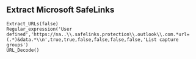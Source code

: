 ## Extract Microsoft SafeLinks
```
Extract_URLs(false)
Regular_expression('User defined','https://na..\\.safelinks.protection\\.outlook\\.com.*url=(.*)&data.*\\n',true,true,false,false,false,false,'List capture groups')
URL_Decode()
```
